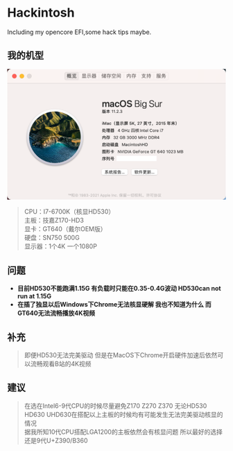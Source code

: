 # Hackintosh
Including my opencore EFI,some hack tips maybe.  


## 我的机型  
![MyHackintosh](https://github.com/Mzaxd/blog-img/blob/main/MyHackintosh.png)
> CPU：I7-6700K（核显HD530）  
> 主板：技嘉Z170-HD3  
> 显卡：GT640（戴尔OEM版）  
> 硬盘：SN750 500G  
> 显示器：1个4K 一个1080P


## 问题
- **目前HD530不能跑满1.15G 有负载时只能在0.35-0.4G波动 HD530can not run at 1.15G**  
- **在插了独显以后Windows下Chrome无法核显硬解 我也不知道为什么 而GT640无法流畅播放4K视频**


## 补充
> 即便HD530无法完美驱动 但是在MacOS下Chrome开启硬件加速后依然可以流畅观看B站的4K视频 


## 建议
> 在选在Intel6-9代CPU的时候尽量避免Z170 Z270 Z370 无论HD530 HD630 UHD630在搭配以上主板的时候均有可能发生无法完美驱动核显的情况  
> 据我所知10代CPU搭配LGA1200的主板依然会有核显问题 所以最好的选择还是9代U+Z390/B360
